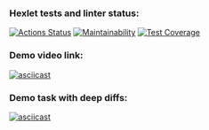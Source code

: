 ### Hexlet tests and linter status:
[![Actions Status](https://github.com/Nakan4u/frontend-project-lvl2/workflows/hexlet-check/badge.svg)](https://github.com/Nakan4u/frontend-project-lvl2/actions)
[![Maintainability](https://api.codeclimate.com/v1/badges/0908a68fcf708176b35e/maintainability)](https://codeclimate.com/github/Nakan4u/frontend-project-lvl2/maintainability)
[![Test Coverage](https://api.codeclimate.com/v1/badges/0908a68fcf708176b35e/test_coverage)](https://codeclimate.com/github/Nakan4u/frontend-project-lvl2/test_coverage)
### Demo video link:
[![asciicast](https://asciinema.org/a/BWPzlzLQeM3RcMOdSt8MInOY0.svg)](https://asciinema.org/a/BWPzlzLQeM3RcMOdSt8MInOY0)
### Demo task with deep diffs:
[![asciicast](https://asciinema.org/a/4laYV8cVe1VgmMIWD6QPuVuux.svg)](https://asciinema.org/a/4laYV8cVe1VgmMIWD6QPuVuux)
